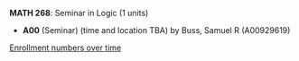**MATH 268**: Seminar in Logic (1 units)

- **A00** (Seminar) (time and location TBA) by Buss, Samuel R (A00929619)

[Enrollment numbers over time](./MATH268.tsv)
